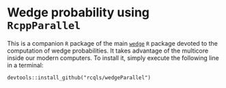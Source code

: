 # Wedge probability using `RcppParallel`

This is a companion `R` package of the main  [`wedge`](http://github.com/rcqls/wedge) `R` package devoted to the computation of wedge probabilities. It takes advantage of the multicore inside our modern computers. To install it, simply execute the following line in a terminal:

```{bash}
devtools::install_github("rcqls/wedgeParallel")
```
